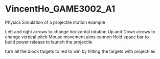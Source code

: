 # VincentHo_GAME3002_A1
 Physics Simulation of a projectile motion example
 
 Left and right arrows to change horizontal rotation
 Up and Down arrows to change vertical pitch
 Mouse movement aims cannon
 Hold space bar to build power
 release to launch the projectile
 
 turn all the block targets to red to win by hitting the targets with projectiles
 
